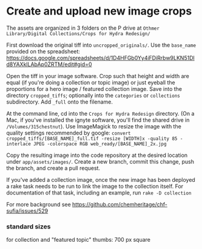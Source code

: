# Create and upload new image crops

The assets are organized in 3 folders on the P drive at `Othmer Library/Digital Collections/Crops for Hydra Redesign/`

First download the original tiff into `uncropped_originals/`. Use the `base_name` provided on the spreadsheet: https://docs.google.com/spreadsheets/d/1D4HFGb0Yy4iFDiRrbw9LKN51Dld8YAXklLAbAp0ZRTM/edit#gid=0

Open the tiff in your image software. Crop such that height and width are equal (if you're doing a collection or topic image) or just eyeball the proportions for a hero image / featured collection image. Save into the directory `cropped_tiffs`; optionally into the `categories` or `collections` subdirectory. Add `_full` onto the filename.

At the command line, cd into the `Crops for Hydra Redesign` directory. (On a Mac, if you've installed the ignyte software, you'll find the shared drive in `/Volumes/315chestnut`). Use ImageMagick to resize the image with the quality settings recommended by google:
`convert cropped_tiffs/[BASE_NAME]_full.tif -resize [WIDTH]x -quality 85 -interlace JPEG -colorspace RGB web_ready/[BASE_NAME]_2x.jpg`

Copy the resulting image into the code repository at the desired location under `app/assets/images/`. Create a new branch, commit this change, push the branch, and create a pull request.

If you've added a collection image, once the new image has been deployed a rake task needs to be run to link the image to the collection itself. For documentation of that task, including an example, run `rake -D collection`

For more background see https://github.com/chemheritage/chf-sufia/issues/529

### standard sizes

for collection and "featured topic" thumbs: 700 px square
